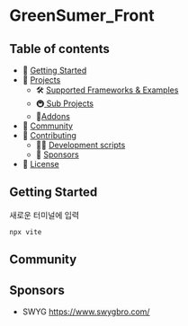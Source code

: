 # GreenSumer_Front

## Table of contents

- 🚀 [Getting Started](#getting-started)
- 📒 [Projects](#projects)
  - 🛠 [Supported Frameworks & Examples](#supported-frameworks)
  - 🚇[ Sub Projects](#sub-projects)
  - 🔗[Addons](#addons)
- 👥 [Community](#community)
- 👏 [Contributing](#contributing)
  - 👨‍💻 [Development scripts](#development-scripts)  
  - 💸 [Sponsors](#sponsors)
- :memo: [License](#license)


## Getting Started
새로운 터미널에 입력
```
npx vite
```

## Community

## Sponsors
- SWYG <a href="https://www.swygbro.com/">https://www.swygbro.com/</a>
